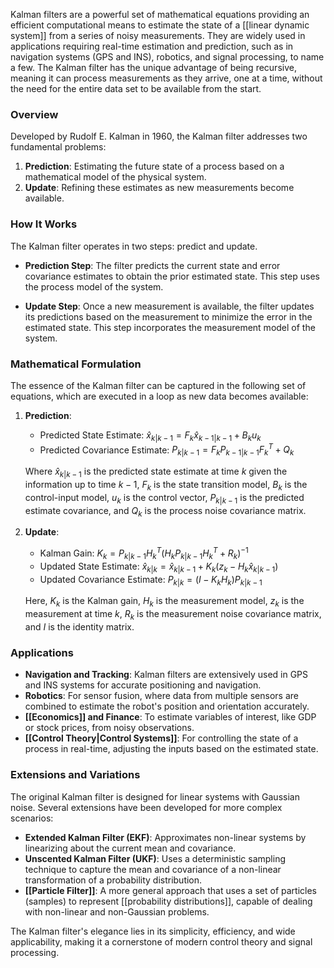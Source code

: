 Kalman filters are a powerful set of mathematical equations providing an efficient computational means to estimate the state of a [[linear dynamic system]] from a series of noisy measurements. They are widely used in applications requiring real-time estimation and prediction, such as in navigation systems (GPS and INS), robotics, and signal processing, to name a few. The Kalman filter has the unique advantage of being recursive, meaning it can process measurements as they arrive, one at a time, without the need for the entire data set to be available from the start.

### Overview

Developed by Rudolf E. Kalman in 1960, the Kalman filter addresses two fundamental problems:
1. **Prediction**: Estimating the future state of a process based on a mathematical model of the physical system.
2. **Update**: Refining these estimates as new measurements become available.

### How It Works

The Kalman filter operates in two steps: predict and update.

- **Prediction Step**: The filter predicts the current state and error covariance estimates to obtain the prior estimated state. This step uses the process model of the system.

- **Update Step**: Once a new measurement is available, the filter updates its predictions based on the measurement to minimize the error in the estimated state. This step incorporates the measurement model of the system.

### Mathematical Formulation

The essence of the Kalman filter can be captured in the following set of equations, which are executed in a loop as new data becomes available:

1. **Prediction**:
   - Predicted State Estimate: $\hat{x}_{k|k-1} = F_k \hat{x}_{k-1|k-1} + B_k u_k$
   - Predicted Covariance Estimate: $P_{k|k-1} = F_k P_{k-1|k-1} F_k^T + Q_k$

   Where $\hat{x}_{k|k-1}$ is the predicted state estimate at time $k$ given the information up to time $k-1$, $F_k$ is the state transition model, $B_k$ is the control-input model, $u_k$ is the control vector, $P_{k|k-1}$ is the predicted estimate covariance, and $Q_k$ is the process noise covariance matrix.

2. **Update**:
   - Kalman Gain: $K_k = P_{k|k-1} H_k^T (H_k P_{k|k-1} H_k^T + R_k)^{-1}$
   - Updated State Estimate: $\hat{x}_{k|k} = \hat{x}_{k|k-1} + K_k (z_k - H_k \hat{x}_{k|k-1})$
   - Updated Covariance Estimate: $P_{k|k} = (I - K_k H_k) P_{k|k-1}$

   Here, $K_k$ is the Kalman gain, $H_k$ is the measurement model, $z_k$ is the measurement at time $k$, $R_k$ is the measurement noise covariance matrix, and $I$ is the identity matrix.

### Applications

- **Navigation and Tracking**: Kalman filters are extensively used in GPS and INS systems for accurate positioning and navigation.
- **Robotics**: For sensor fusion, where data from multiple sensors are combined to estimate the robot's position and orientation accurately.
- **[[Economics]] and Finance**: To estimate variables of interest, like GDP or stock prices, from noisy observations.
- **[[Control Theory|Control Systems]]**: For controlling the state of a process in real-time, adjusting the inputs based on the estimated state.

### Extensions and Variations

The original Kalman filter is designed for linear systems with Gaussian noise. Several extensions have been developed for more complex scenarios:
- **Extended Kalman Filter (EKF)**: Approximates non-linear systems by linearizing about the current mean and covariance.
- **Unscented Kalman Filter (UKF)**: Uses a deterministic sampling technique to capture the mean and covariance of a non-linear transformation of a probability distribution.
- **[[Particle Filter]]**: A more general approach that uses a set of particles (samples) to represent [[probability distributions]], capable of dealing with non-linear and non-Gaussian problems.

The Kalman filter's elegance lies in its simplicity, efficiency, and wide applicability, making it a cornerstone of modern control theory and signal processing.